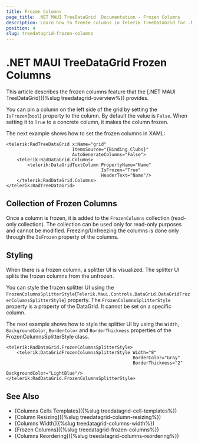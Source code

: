 ```yaml
---
title: Frozen Columns
page_title: .NET MAUI TreeDataGrid  Documentation - Frozen Columns
description: Learn how to freeze columns in Telerik TreeDataGrid for .NET MAUI.
position: 4
slug: treedatagrid-frozen-columns
---
```


# .NET MAUI TreeDataGrid Frozen Columns

This article describes the frozen columns feature that the [.NET MAUI TreeDataGrid]({%slug treedatagrid-overview%}) provides. 

You can pin a column on the left side of the grid by setting the `IsFrozen`(`bool`) property to the column. By default the value is `False`. When setting it to `True` to a concrete column, it makes the column frozen. 

The next example shows how to set the frozen columns in XAML:

```XAML
<telerik:RadTreeDataGrid x:Name="grid" 
                         ItemsSource="{Binding Clubs}" 
                         AutoGenerateColumns="False">
    <telerik:RadDataGrid.Columns>
        <telerik:DataGridTextColumn PropertyName="Name" 
                                    IsFrozen="True"
                                    HeaderText="Name"/>
    </telerik:RadDataGrid.Columns>
</telerik:RadTreeDataGrid> 
```

## Collection of Frozen Columns

Once a column is frozen, it is added to the `FrozenColumns` collection (read-only collection). The collection can be used only for read-only purposes and cannot be modified. Freezing/Unfreezing the columns is done only through the `IsFrozen` property of the columns.

## Styling

When there is a frozen column, a splitter UI is visualized. The splitter UI splits the frozen columns from the unfrozen.

You can style the frozen splitter UI using the `FrozenColumnsSplitterStyle`(`Telerik.Maui.Controls.DataGrid.DataGridFrozenColumnsSplitterStyle`) property. The `FrozenColumnsSplitterStyle` property is a property of the DataGrid. It cannot be set on a specific column.

The next example shows how to style the splitter UI by using the `Width`, `BackgroundColor`, `BorderColor` and `BorderThickness` properties of the FrozenColumnsSplitterStyle class.

```XAML
<telerik:RadDataGrid.FrozenColumnsSplitterStyle>
    <telerik:DataGridFrozenColumnsSplitterStyle Width="8"
                                                BorderColor="Gray"
                                                BorderThickness="2"
                                                BackgroundColor="LightBlue"/>
</telerik:RadDataGrid.FrozenColumnsSplitterStyle>
```

## See Also

- [Columns Cells Templates]({%slug treedatagrid-cell-templates%})
- [Column Resizing]({%slug treedatagrid-column-resizing%})
- [Columns Width]({%slug treedatagrid-columns-width%})
- [Frozen Columns]({%slug treedatagrid-frozen-columns%})
- [Columns Reordering]({%slug treedatagrid-columns-reordering%})
